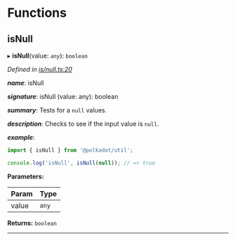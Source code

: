 

# Functions

<a id="isnull"></a>

##  isNull

▸ **isNull**(value: *`any`*): `boolean`

*Defined in [is/null.ts:20](https://github.com/polkadot-js/common/blob/0ddac0a/packages/util/src/is/null.ts#L20)*

*__name__*: isNull

*__signature__*: isNull (value: any): boolean

*__summary__*: Tests for a `null` values.

*__description__*: Checks to see if the input value is `null`.

*__example__*:   

```javascript
import { isNull } from '@polkadot/util';

console.log('isNull', isNull(null)); // => true
```

**Parameters:**

| Param | Type |
| ------ | ------ |
| value | `any` |

**Returns:** `boolean`

___


